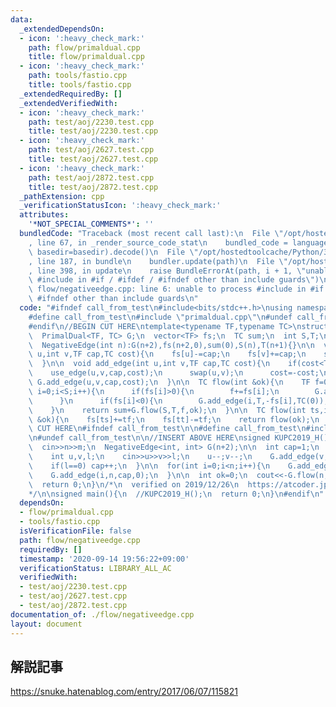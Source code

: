 ```yaml
---
data:
  _extendedDependsOn:
  - icon: ':heavy_check_mark:'
    path: flow/primaldual.cpp
    title: flow/primaldual.cpp
  - icon: ':heavy_check_mark:'
    path: tools/fastio.cpp
    title: tools/fastio.cpp
  _extendedRequiredBy: []
  _extendedVerifiedWith:
  - icon: ':heavy_check_mark:'
    path: test/aoj/2230.test.cpp
    title: test/aoj/2230.test.cpp
  - icon: ':heavy_check_mark:'
    path: test/aoj/2627.test.cpp
    title: test/aoj/2627.test.cpp
  - icon: ':heavy_check_mark:'
    path: test/aoj/2872.test.cpp
    title: test/aoj/2872.test.cpp
  _pathExtension: cpp
  _verificationStatusIcon: ':heavy_check_mark:'
  attributes:
    '*NOT_SPECIAL_COMMENTS*': ''
  bundledCode: "Traceback (most recent call last):\n  File \"/opt/hostedtoolcache/Python/3.8.5/x64/lib/python3.8/site-packages/onlinejudge_verify/documentation/build.py\"\
    , line 67, in _render_source_code_stat\n    bundled_code = language.bundle(stat.path,\
    \ basedir=basedir).decode()\n  File \"/opt/hostedtoolcache/Python/3.8.5/x64/lib/python3.8/site-packages/onlinejudge_verify/languages/cplusplus.py\"\
    , line 187, in bundle\n    bundler.update(path)\n  File \"/opt/hostedtoolcache/Python/3.8.5/x64/lib/python3.8/site-packages/onlinejudge_verify/languages/cplusplus_bundle.py\"\
    , line 398, in update\n    raise BundleErrorAt(path, i + 1, \"unable to process\
    \ #include in #if / #ifdef / #ifndef other than include guards\")\nonlinejudge_verify.languages.cplusplus_bundle.BundleErrorAt:\
    \ flow/negativeedge.cpp: line 6: unable to process #include in #if / #ifdef /\
    \ #ifndef other than include guards\n"
  code: "#ifndef call_from_test\n#include<bits/stdc++.h>\nusing namespace std;\n\n\
    #define call_from_test\n#include \"primaldual.cpp\"\n#undef call_from_test\n\n\
    #endif\n//BEGIN CUT HERE\ntemplate<typename TF,typename TC>\nstruct NegativeEdge{\n\
    \  PrimalDual<TF, TC> G;\n  vector<TF> fs;\n  TC sum;\n  int S,T;\n  NegativeEdge(){}\n\
    \  NegativeEdge(int n):G(n+2),fs(n+2,0),sum(0),S(n),T(n+1){}\n\n  void use_edge(int\
    \ u,int v,TF cap,TC cost){\n    fs[u]-=cap;\n    fs[v]+=cap;\n    sum=sum+cost*cap;\n\
    \  }\n\n  void add_edge(int u,int v,TF cap,TC cost){\n    if(cost<TC(0)){\n  \
    \    use_edge(u,v,cap,cost);\n      swap(u,v);\n      cost=-cost;\n    }\n   \
    \ G.add_edge(u,v,cap,cost);\n  }\n\n  TC flow(int &ok){\n    TF f=0;\n    for(int\
    \ i=0;i<S;i++){\n      if(fs[i]>0){\n        f+=fs[i];\n        G.add_edge(S,i,+fs[i],TC(0));\n\
    \      }\n      if(fs[i]<0){\n        G.add_edge(i,T,-fs[i],TC(0));\n      }\n\
    \    }\n    return sum+G.flow(S,T,f,ok);\n  }\n\n  TC flow(int ts,int tt,TF tf,int\
    \ &ok){\n    fs[ts]+=tf;\n    fs[tt]-=tf;\n    return flow(ok);\n  }\n};\n//END\
    \ CUT HERE\n#ifndef call_from_test\n\n#define call_from_test\n#include \"../tools/fastio.cpp\"\
    \n#undef call_from_test\n\n//INSERT ABOVE HERE\nsigned KUPC2019_H(){\n  int n,m;\n\
    \  cin>>n>>m;\n  NegativeEdge<int, int> G(n+2);\n\n  int cap=1;\n  for(int i=0;i<m;i++){\n\
    \    int u,v,l;\n    cin>>u>>v>>l;\n    u--;v--;\n    G.add_edge(v,u,1,l-1);\n\
    \    if(l==0) cap++;\n  }\n\n  for(int i=0;i<n;i++){\n    G.add_edge(n,i,cap,2);\n\
    \    G.add_edge(i,n,cap,0);\n  }\n\n  int ok=0;\n  cout<<-G.flow(n,n,0,ok)<<endl;\n\
    \  return 0;\n}\n/*\n  verified on 2019/12/26\n  https://atcoder.jp/contests/kupc2019/tasks/kupc2019_h\n\
    */\n\nsigned main(){\n  //KUPC2019_H();\n  return 0;\n}\n#endif\n"
  dependsOn:
  - flow/primaldual.cpp
  - tools/fastio.cpp
  isVerificationFile: false
  path: flow/negativeedge.cpp
  requiredBy: []
  timestamp: '2020-09-14 19:56:22+09:00'
  verificationStatus: LIBRARY_ALL_AC
  verifiedWith:
  - test/aoj/2230.test.cpp
  - test/aoj/2627.test.cpp
  - test/aoj/2872.test.cpp
documentation_of: ./flow/negativeedge.cpp
layout: document
---
```


## 解説記事
https://snuke.hatenablog.com/entry/2017/06/07/115821
